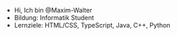 - Hi, Ich bin @Maxim-Walter
- Bildung: Informatik Student
- Lernziele: HTML/CSS, TypeScript, Java, C++, Python


